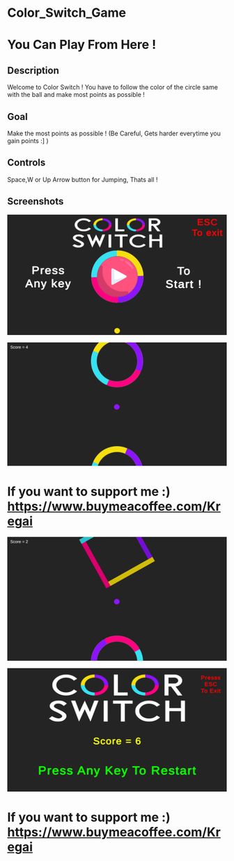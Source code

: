 # Color_Switch_Game
# You Can Play From Here !


## Description

Welcome to Color Switch ! You have to follow the color of the circle same with the ball and make most points as possible !

## Goal

Make the most points as possible ! (Be Careful, Gets harder everytime you gain points :] )

## Controls

Space,W or Up Arrow button for Jumping, Thats all !

## Screenshots

![Main Menu](https://github.com/Ardaakdemir/Color_Switch_Game/blob/main/Screenshots/Mainmenu.png)

![Ingame](https://github.com/Ardaakdemir/Color_Switch_Game/blob/main/Screenshots/Ingame.png)

# If you want to support me :) https://www.buymeacoffee.com/Kregai

![Ingame2](https://github.com/Ardaakdemir/Color_Switch_Game/blob/main/Screenshots/Ingame2.png)

![Restart Screen](https://github.com/Ardaakdemir/Color_Switch_Game/blob/main/Screenshots/Restart.png)

# If you want to support me :) https://www.buymeacoffee.com/Kregai

